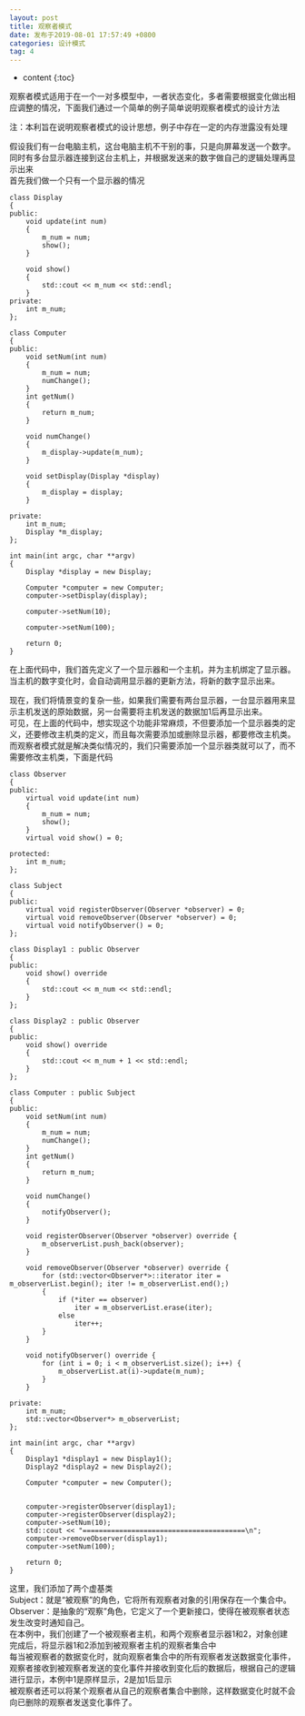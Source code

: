 ```yaml
---
layout: post
title: 观察者模式
date: 发布于2019-08-01 17:57:49 +0800
categories: 设计模式
tag: 4
---
```


* content
{:toc}

观察者模式适用于在一个一对多模型中，一者状态变化，多者需要根据变化做出相应调整的情况，下面我们通过一个简单的例子简单说明观察者模式的设计方法  

<!-- more -->
注：本利旨在说明观察者模式的设计思想，例子中存在一定的内存泄露没有处理

假设我们有一台电脑主机，这台电脑主机不干别的事，只是向屏幕发送一个数字。  
同时有多台显示器连接到这台主机上，并根据发送来的数字做自己的逻辑处理再显示出来  
首先我们做一个只有一个显示器的情况

    
    
    class Display
    {
    public:
    	void update(int num)
    	{
    		m_num = num;
    		show();
    	}
    
    	void show()
    	{
    		std::cout << m_num << std::endl;
    	}
    private:
    	int m_num;
    };
    
    class Computer
    {
    public:
    	void setNum(int num)
    	{
    		m_num = num;
    		numChange();
    	}
    	int getNum()
    	{
    		return m_num;
    	}
    	
    	void numChange()
    	{
    		m_display->update(m_num);
    	}
    
    	void setDisplay(Display *display)
    	{
    		m_display = display;
    	}
    
    private:
    	int m_num;
    	Display *m_display;
    };
    
    int main(int argc, char **argv)
    {
    	Display *display = new Display;
    
    	Computer *computer = new Computer;
    	computer->setDisplay(display);
    
    	computer->setNum(10);
    
    	computer->setNum(100);
    
    	return 0;
    }
    

在上面代码中，我们首先定义了一个显示器和一个主机，并为主机绑定了显示器。当主机的数字变化时，会自动调用显示器的更新方法，将新的数字显示出来。

现在，我们将情景变的复杂一些，如果我们需要有两台显示器，一台显示器用来显示主机发送的原始数据，另一台需要将主机发送的数据加1后再显示出来。  
可见，在上面的代码中，想实现这个功能非常麻烦，不但要添加一个显示器类的定义，还要修改主机类的定义，而且每次需要添加或删除显示器，都要修改主机类。而观察者模式就是解决类似情况的，我们只需要添加一个显示器类就可以了，而不需要修改主机类，下面是代码

    
    
    class Observer
    {
    public:
    	virtual void update(int num)
    	{
    		m_num = num;
    		show();
    	}
    	virtual void show() = 0;
    
    protected:
    	int m_num;
    };
    
    class Subject
    {
    public:
    	virtual void registerObserver(Observer *observer) = 0;
    	virtual void removeObserver(Observer *observer) = 0;
    	virtual void notifyObserver() = 0;
    };
    
    class Display1 : public Observer
    {
    public:
    	void show() override
    	{
    		std::cout << m_num << std::endl;
    	}
    };
    
    class Display2 : public Observer
    {
    public:
    	void show() override
    	{
    		std::cout << m_num + 1 << std::endl;
    	}
    };
    
    class Computer : public Subject
    {
    public:
    	void setNum(int num)
    	{
    		m_num = num;
    		numChange();
    	}
    	int getNum()
    	{
    		return m_num;
    	}
    	
    	void numChange()
    	{
    		notifyObserver();
    	}
    
    	void registerObserver(Observer *observer) override {
    		m_observerList.push_back(observer);
    	}
    
    	void removeObserver(Observer *observer) override {
    		for (std::vector<Observer*>::iterator iter = m_observerList.begin(); iter != m_observerList.end();)
    		{
    			if (*iter == observer)
    				iter = m_observerList.erase(iter);
    			else
    				iter++;
    		}
    	}
    
    	void notifyObserver() override {
    		for (int i = 0; i < m_observerList.size(); i++) {
    			m_observerList.at(i)->update(m_num);
    		}
    	}
    
    private:
    	int m_num;
    	std::vector<Observer*> m_observerList;
    };
    
    int main(int argc, char **argv)
    {
    	Display1 *display1 = new Display1();
    	Display2 *display2 = new Display2();
    
    	Computer *computer = new Computer();
    
    
    	computer->registerObserver(display1);
    	computer->registerObserver(display2);
    	computer->setNum(10);
    	std::cout << "========================================\n";
    	computer->removeObserver(display1);
    	computer->setNum(100);
    
    	return 0;
    }
    

这里，我们添加了两个虚基类  
Subject：就是“被观察”的角色，它将所有观察者对象的引用保存在一个集合中。  
Observer：是抽象的“观察”角色，它定义了一个更新接口，使得在被观察者状态发生改变时通知自己。  
在本例中，我们创建了一个被观察者主机，和两个观察者显示器1和2，对象创建完成后，将显示器1和2添加到被观察者主机的观察者集合中  
每当被观察者的数据变化时，就向观察者集合中的所有观察者发送数据变化事件，观察者接收到被观察者发送的变化事件并接收到变化后的数据后，根据自己的逻辑进行显示，本例中1是原样显示，2是加1后显示  
被观察者还可以将某个观察者从自己的观察者集合中删除，这样数据变化时就不会向已删除的观察者发送变化事件了。

